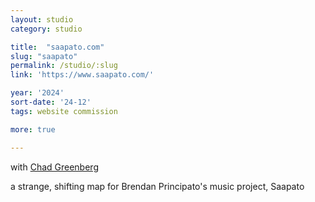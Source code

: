 ```yaml
---
layout: studio
category: studio

title:  "saapato.com"
slug: "saapato"
permalink: /studio/:slug
link: 'https://www.saapato.com/'

year: '2024'
sort-date: '24-12'
tags: website commission

more: true

---
```


<p>
  with <a href="https://chadgreenberg.net/">Chad Greenberg</a>
</p>
<p>
  a strange, shifting map for Brendan Principato's music project, Saapato
</p>